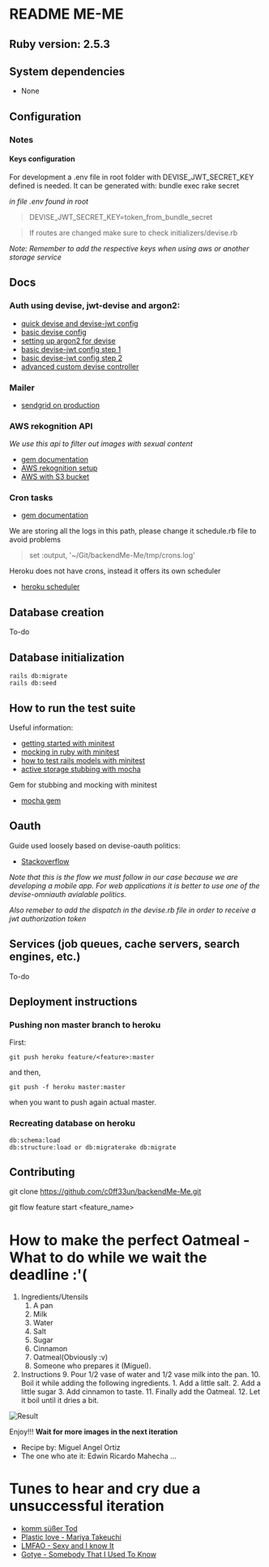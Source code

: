 # README ME-ME

## Ruby version: 2.5.3

## System dependencies

* None

## Configuration

### Notes

#### Keys configuration
For development a .env file in root folder with DEVISE_JWT_SECRET_KEY defined is needed. It can be generated with:
	bundle exec rake secret


*in file .env found in root*
>DEVISE_JWT_SECRET_KEY=token_from_bundle_secret

> If routes are changed make sure to check initializers/devise.rb

*Note: Remember to add the respective keys when using aws or another storage service*
#### 

## Docs

### Auth using devise, jwt-devise and argon2:
* [quick devise and devise-jwt config](https://medium.com/@nandhae/2019-how-i-set-up-authentication-with-jwt-in-just-a-few-lines-of-code-with-rails-5-api-devise-9db7d3cee2c0)
* [basic devise config](https://github.com/plataformatec/devise)
* [setting up argon2 for devise](https://ankane.org/devise-argon2)
* [basic devise-jwt config step 1](https://github.com/waiting-for-dev/devise-jwt/wiki/Configuring-devise-for-APIs)
* [basic devise-jwt config step 2](https://github.com/waiting-for-dev/devise-jwt)
* [advanced custom devise controller](https://thinkster.io/tutorials/rails-json-api/setting-up-users-and-authentication-for-our-api)

### Mailer

* [sendgrid on production](https://stackoverflow.com/questions/44417596/action-mailer-production-rb-not-working-when-deployed-via-sendgrid-and-heroku)

### AWS rekognition API
*We use this api to filter out images with sexual content*
* [gem documentation](https://docs.aws.amazon.com/sdkforruby/api/Aws/Rekognition/Client.html#detect_moderation_labels-instance_method)
* [AWS rekognition setup](https://docs.aws.amazon.com/rekognition/latest/dg/moderation.html)
* [AWS with S3 bucket](https://stackoverflow.com/questions/55158595/rails-active-storage-aws-rekognition-detect-labels-filtered-labels)

### Cron tasks
*	[gem documentation](https://github.com/javan/whenever)

We are storing all the logs in this path, please change it schedule.rb file to avoid problems
>	set :output, '~/Git/backendMe-Me/tmp/crons.log'

Heroku does not have crons, instead it offers its own scheduler
* [heroku scheduler](https://devcenter.heroku.com/articles/scheduler)

## Database creation
To-do
## Database initialization
	
	rails db:migrate
	rails db:seed

## How to run the test suite
Useful information:
* [getting started with minitest](https://blog.codeship.com/getting-started-with-minitest/)
*	[mocking in ruby with minitest](https://semaphoreci.com/community/tutorials/mocking-in-ruby-with-minitest)
*	[how to test rails models with minitest](https://semaphoreci.com/community/tutorials/how-to-test-rails-models-with-minitest)
* [active storage stubbing with mocha](https://stackoverflow.com/questions/51603388/how-to-stub-file-size-on-active-storage-test-testunit)

Gem for stubbing and mocking with minitest
*	[mocha gem](https://github.com/freerange/mocha)

## Oauth
Guide used loosely based on devise-oauth politics:
* [Stackoverflow](https://stackoverflow.com/questions/14812179/using-omniauth-for-facebook-login-with-only-access-token)

*Note that this is the flow we must follow in our case because we are developing a mobile app. For web applications it is better to use one of the devise-omniauth avialable politics.*


*Also remeber to add the dispatch in the devise.rb file in order to receive a jwt authorization token*

## Services (job queues, cache servers, search engines, etc.)
To-do
## Deployment instructions

### Pushing non master branch to heroku

First:

	git push heroku feature/<feature>:master

and then,

	git push -f heroku master:master

when you want to push again actual master.

### Recreating database on heroku

	db:schema:load
	db:structure:load or db:migraterake db:migrate

## Contributing

git clone https://github.com/c0ff33un/backendMe-Me.git

git flow feature start <feature_name>

# How to make the perfect Oatmeal - What to do while we wait the deadline :'(
1. Ingredients/Utensils
	1. A pan
	2. Milk
	3. Water
	4. Salt
	5. Sugar
	6. Cinnamon
	7. Oatmeal(Obviously :v)
	8. Someone who prepares it (Miguel).
2. Instructions
	9. Pour 1/2 vase of water and 1/2 vase milk into the pan.
	10. Boil it while adding the following ingredients.
		1. Add a little salt.
		2. Add a little sugar
		3. Add cinnamon to taste.
	11. Finally add the Oatmeal.
	12. Let it boil until it dries a bit.

![Result](https://i.imgur.com/jY48LPW.jpg)


Enjoy!!!
**Wait for more images in the next iteration**
- Recipe by: Miguel Angel Ortiz
- The one who ate it: Edwin Ricardo Mahecha
...

# Tunes to hear and cry due a unsuccessful iteration
* [komm süßer Tod](https://www.youtube.com/watch?v=oIscL-Bjsq4)
* [Plastic love - Mariya Takeuchi](https://www.youtube.com/watch?v=9Gj47G2e1Jc)
* [LMFAO - Sexy and I know It](https://www.youtube.com/watch?v=wyx6JDQCslE)
* [Gotye - Somebody That I Used To Know](https://www.youtube.com/watch?v=8UVNT4wvIGY)